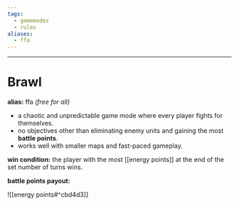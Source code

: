 ```yaml
---
tags:
  - gamemodes
  - rules
aliases:
  - ffa
---
```

---

# Brawl

**alias:** ffa _(free for all)_

- a chaotic and unpredictable game mode where every player fights for themselves.
- no objectives other than eliminating enemy units and gaining the most **battle points**.
- works well with smaller maps and fast-paced gameplay.

**win condition:** the player with the most [[energy points]] at the end of the set number of turns wins.

**battle points payout:**

![[energy points#^cbd4d3]]

